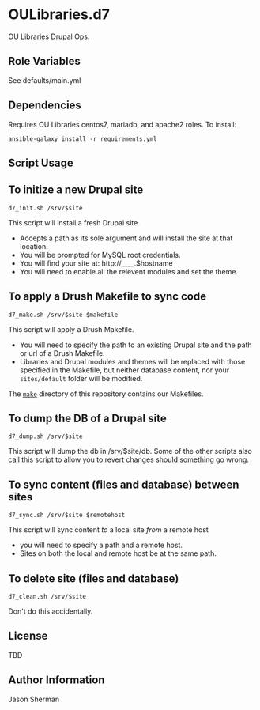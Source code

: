 OULibraries.d7
=========

OU Libraries Drupal Ops.

Role Variables
--------------

See defaults/main.yml

Dependencies
------------

Requires OU Libraries centos7, mariadb, and apache2 roles. To install:
```
ansible-galaxy install -r requirements.yml
```

Script Usage
----------------

## To initize a new Drupal site

```
d7_init.sh /srv/$site
```

This script will install a fresh Drupal site.
* Accepts a path as its sole argument and will install the site at that location. 
* You will be prompted for MySQL root credentials.
* You will find your site at: http://____.$hostname
* You will need to enable all the relevent modules and set the theme.

## To apply a Drush Makefile to sync code

```
d7_make.sh /srv/$site $makefile
```
This script will apply a Drush Makefile.
* You will need to specify the path to an existing Drupal site and the path or url of a Drush Makefile.
* Libraries and Drupal modules and themes will be replaced with those specified in the Makefile, but neither database content, nor your `sites/default` folder will be modified.

The [`make`](./make) directory of this repository contains our Makefiles. 

## To dump the DB of a Drupal site

```
d7_dump.sh /srv/$site
```

This script will dump the db in /srv/$site/db. Some of the other scripts also call this script to allow you to revert changes should something go wrong.


## To sync content (files and database) between sites

```
d7_sync.sh /srv/$site $remotehost
```

This script will sync content *to* a local site *from* a remote host
* you will need to specify a path and a remote host. 
* Sites on both the local and remote host be at the same path. 


## To delete site (files and database)

```
d7_clean.sh /srv/$site
```

Don't do this accidentally.

License
-------

TBD

Author Information
------------------

Jason Sherman
